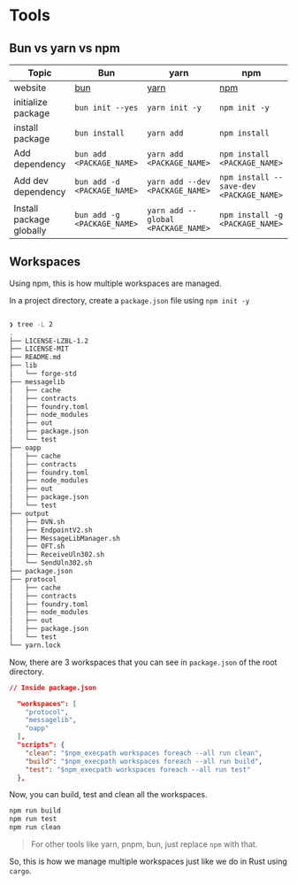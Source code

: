 # Tools

## Bun vs yarn vs npm

| Topic | Bun | yarn | npm |
| --- | --- | --- | --- |
| website | [bun](https://bun.sh/) | [yarn](https://yarnpkg.com/) | [npm](https://www.npmjs.com/) |
| initialize package | `bun init --yes` | `yarn init -y` | `npm init -y` |
| install package| `bun install` | `yarn add` | `npm install` |
| Add dependency | `bun add <PACKAGE_NAME>` | `yarn add <PACKAGE_NAME>` | `npm install <PACKAGE_NAME>` |
| Add dev dependency | `bun add -d <PACKAGE_NAME>` | `yarn add --dev <PACKAGE_NAME>` | `npm install --save-dev <PACKAGE_NAME>` |
| Install package globally | `bun add -g <PACKAGE_NAME>` | `yarn add --global <PACKAGE_NAME>` | `npm install -g <PACKAGE_NAME>` |

## Workspaces

Using npm, this is how multiple workspaces are managed.

In a project directory, create a `package.json` file using `npm init -y`

```sh

❯ tree -L 2
.
├── LICENSE-LZBL-1.2
├── LICENSE-MIT
├── README.md
├── lib
│   └── forge-std
├── messagelib
│   ├── cache
│   ├── contracts
│   ├── foundry.toml
│   ├── node_modules
│   ├── out
│   ├── package.json
│   └── test
├── oapp
│   ├── cache
│   ├── contracts
│   ├── foundry.toml
│   ├── node_modules
│   ├── out
│   ├── package.json
│   └── test
├── output
│   ├── DVN.sh
│   ├── EndpointV2.sh
│   ├── MessageLibManager.sh
│   ├── OFT.sh
│   ├── ReceiveUln302.sh
│   └── SendUln302.sh
├── package.json
├── protocol
│   ├── cache
│   ├── contracts
│   ├── foundry.toml
│   ├── node_modules
│   ├── out
│   ├── package.json
│   └── test
└── yarn.lock
```

Now, there are 3 workspaces that you can see in `package.json` of the root directory.

```json
// Inside package.json

  "workspaces": [
    "protocol",
    "messagelib",
    "oapp"
  ],
  "scripts": {
    "clean": "$npm_execpath workspaces foreach --all run clean",
    "build": "$npm_execpath workspaces foreach --all run build",
    "test": "$npm_execpath workspaces foreach --all run test"
  },
```

Now, you can build, test and clean all the workspaces.

```sh
npm run build
npm run test
npm run clean
```

> For other tools like yarn, pnpm, bun, just replace `npm` with that.

So, this is how we manage multiple workspaces just like we do in Rust using `cargo`.
